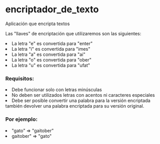 # encriptador_de_texto
Aplicación que encripta textos

<p>Las "llaves" de encriptación que utilizaremos son las siguientes:</p>

  <li>La letra "e" es convertida para "enter"</li>
  <li>La letra "i" es convertida para "imes"</li>
  <li>La letra "a" es convertida para "ai"</li>
  <li>La letra "o" es convertida para "ober"</li>
  <li>La letra "u" es convertida para "ufat"</li>  

<h3>Requisitos:</h3>

<li>Debe funcionar solo con letras minúsculas</li>
<li>No deben ser utilizados letras con acentos ni caracteres especiales
<li>Debe ser posible convertir una palabra para la versión encriptada también devolver una palabra encriptada para su versión original.

<h3>Por ejemplo:</h3>
<li>"gato" => "gaitober"</li>
<li>gaitober" => "gato"</li>

